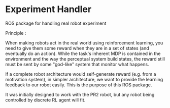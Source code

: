 # Experiment Handler

ROS package for handling real robot experiment

Principle :

When making robots act in the real world using reinforcement learning, you need to give them some reward when they are in a set of states (and eventually do an action). While the task's inherent MDP is contained in the environment and the way the perceptual system build states, the reward still must be sent by some "god-like" system that monitor what happens.

If a complete robot architecture would self-generate reward (e.g. from a motivation system), in simpler architecture, we want to provide the learning feedback to our robot easily. This is the purpose of this ROS package.

It was initially designed to work with the PR2 robot, but any robot being controlled by discrete RL agent will fit.
